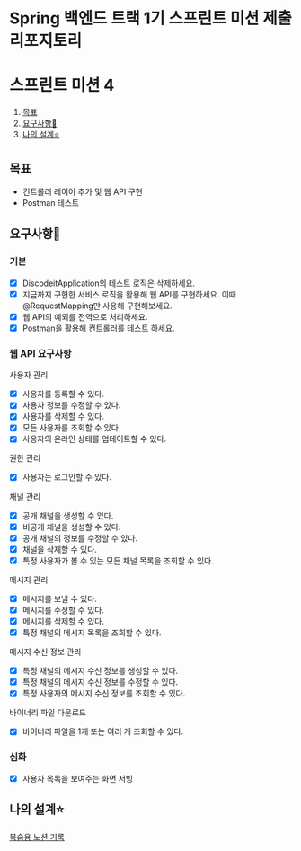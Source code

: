 # Spring 백엔드 트랙 1기 스프린트 미션 제출 리포지토리
# 스프린트 미션 4


1. [목표](#목표)
2. [요구사항💟](#요구사항)
3. [나의 설계⭐](#나의-설계)

## 목표
- 컨트롤러 레이어 추가 및 웹 API 구현
- Postman 테스트



## 요구사항💟
### 기본
- [x]  DiscodeitApplication의 테스트 로직은 삭제하세요.
- [x]  지금까지 구현한 서비스 로직을 활용해 웹 API를 구현하세요.  이때 @RequestMapping만 사용해 구현해보세요.
- [x]  웹 API의 예외를 전역으로 처리하세요.
- [x] Postman을 활용해 컨트롤러를 테스트 하세요.

### 웹 API 요구사항
사용자 관리
- [x] 사용자를 등록할 수 있다.
- [x] 사용자 정보를 수정할 수 있다.
- [x] 사용자를 삭제할 수 있다.
- [x] 모든 사용자를 조회할 수 있다.
- [x] 사용자의 온라인 상태를 업데이트할 수 있다.

권한 관리
- [x] 사용자는 로그인할 수 있다.

채널 관리
- [x] 공개 채널을 생성할 수 있다.
- [x] 비공개 채널을 생성할 수 있다.
- [x] 공개 채널의 정보를 수정할 수 있다.
- [x] 채널을 삭제할 수 있다.
- [x] 특정 사용자가 볼 수 있는 모든 채널 목록을 조회할 수 있다.

메시지 관리
- [x] 메시지를 보낼 수 있다.
- [x] 메시지를 수정할 수 있다.
- [x] 메시지를 삭제할 수 있다.
- [x] 특정 채널의 메시지 목록을 조회할 수 있다.

메시지 수신 정보 관리
- [x] 특정 채널의 메시지 수신 정보를 생성할 수 있다.
- [x] 특정 채널의 메시지 수신 정보를 수정할 수 있다.
- [x] 특정 사용자의 메시지 수신 정보를 조회할 수 있다.

바이너리 파일 다운로드
- [x] 바이너리 파일을 1개 또는 여러 개 조회할 수 있다.

### 심화
- [x] 사용자 목록을 보여주는 화면 서빙

## 나의 설계⭐

[복습용 노션 기록](https://agate-spectacles-6eb.notion.site/4-19dc5631fb018020823dd72697d84211?pvs=4)
